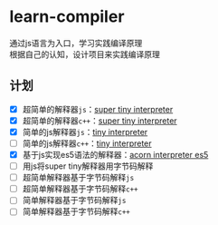 # learn-compiler
通过js语言为入口，学习实践编译原理<br/>
根据自己的认知，设计项目来实践编译原理
## 计划
- [x] 超简单的解释器`js`：[super tiny interpreter](./super-tiny-interpreter)
- [x] 超简单的解释器`c++`：[super tiny interpreter](./cpp-super-tiny-interpreter)
- [x] 简单的js解释器`js`：[tiny interpreter](./tiny-interpreter)
- [ ] 简单的js解释器`c++`：[tiny interpreter](./cpp-tiny-interpreter)
- [x] 基于js实现es5语法的解释器：[acorn interpreter es5](./acorn-interpreter-es5)
- [ ] 用js将super tiny解释器用字节码解释
- [ ] 超简单解释器基于字节码解释`js`
- [ ] 超简单解释器基于字节码解释`c++`
- [ ] 简单解释器基于字节码解释`js`
- [ ] 简单解释器基于字节码解释`c++`

